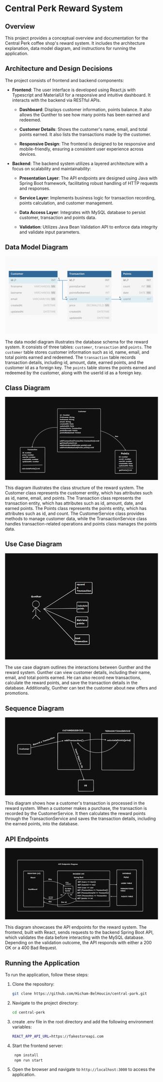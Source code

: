 # Central Perk Reward System

## Overview

This project provides a conceptual overview and documentation for the Central Perk coffee shop's reward system. It includes the architecture explanation, data model diagram, and instructions for running the application.

## Architecture and Design Decisions

The project consists of frontend and backend components:

- **Frontend**: The user interface is developed using React.js with Typescript and MaterialUI for a responsive and intuitive dashboard. It interacts with the backend via RESTful APIs.

  - **Dashboard**: Displays customer information, points balance. It also allows the Gunther to see how many points has been earned and redeemed.

  - **Customer Details**: Shows the customer's name, email, and total points earned. It also lists the transactions made by the customer.

  - **Responsive Design**: The frontend is designed to be responsive and mobile-friendly, ensuring a consistent user experience across devices.

- **Backend**: The backend system utilizes a layered architecture with a focus on scalability and maintainability:

  - **Presentation Layer**: The API endpoints are designed using Java with Spring Boot framework, facilitating robust handling of HTTP requests and responses.

  - **Service Layer**: Implements business logic for transaction recording, points calculation, and customer management.

  - **Data Access Layer**: Integrates with MySQL database to persist customer, transaction and points data.

  - **Validation**: Utilizes Java Bean Validation API to enforce data integrity and validate input parameters.

## Data Model Diagram

![image](./public/data-diagram.png)

The data model diagram illustrates the database schema for the reward system. It consists of three tables: `customer`, `transaction` and `points`. The `customer` table stores customer information such as id, name, email, and total points earned and redeemed. The `transaction` table records transaction details, including id, amount, date, earned points, and the customer id as a foreign key. The `points` table stores the points earned and redeemed by the customer, along with the userId id as a foreign key.

## Class Diagram

![image](./public/class-diagram.png)

This diagram illustrates the class structure of the reward system. The Customer class represents the customer entity, which has attributes such as id, name, email, and points. The Transaction class represents the transaction entity, which has attributes such as id, amount, date, and earned points. The Points class represents the points entity, which has attributes such as id, and count. The CustomerService class provides methods to manage customer data, while the TransactionService class handles transaction-related operations and points class manages the points data.

## Use Case Diagram

![image](./public/use-case-diagram.png)

The use case diagram outlines the interactions between Gunther and the reward system. Gunther can view customer details, including their name, email, and total points earned. He can also record new transactions, calculate the reward points, and save the transaction details in the database. Additionally, Gunther can text the customer about new offers and promotions.

## Sequence Diagram

![image](./public/sequence-diagram.png)

This diagram shows how a customer's transaction is processed in the reward system. When a customer makes a purchase, the transaction is recorded by the CustomerService. It then calculates the reward points through the TransactionService and saves the transaction details, including the earned points, into the database.

## API Endpoints

![image](./public/api-end-points-diagram.png)

This diagram showcases the API endpoints for the reward system. The frontend, built with React, sends requests to the backend Spring Boot API, which validates the data before interacting with the MySQL database. Depending on the validation outcome, the API responds with either a 200 OK or a 400 Bad Request.

## Running the Application

To run the application, follow these steps:

1. Clone the repository:

   ```bash
   git clone https://github.com/Hicham-BelHoucin/central-park.git
   ```

2. Navigate to the project directory:

   ```bash
   cd central-perk
   ```

3. create .env file in the root directory and add the following environment variables:

   ```bash
   REACT_APP_API_URL=https://fakestoreapi.com
   ```

4. Start the frontend server:

   ```bash
    npm install
    npm run start
   ```

5. Open the browser and navigate to `http://localhost:3000` to access the application.
